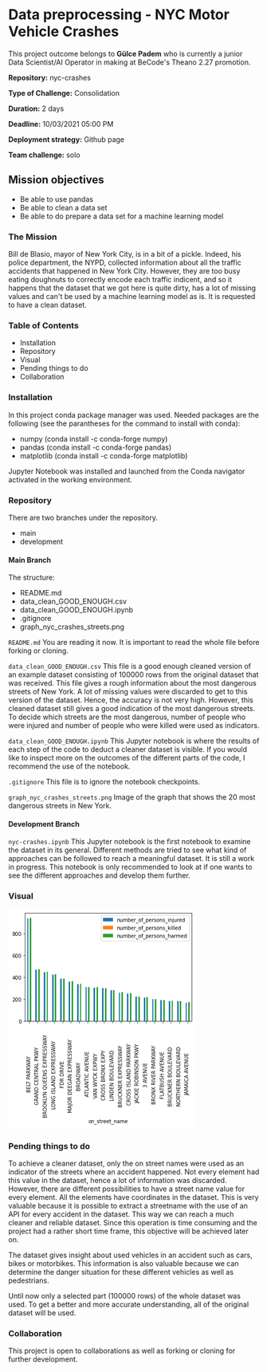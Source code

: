 # Data preprocessing - NYC Motor Vehicle Crashes

This project outcome belongs to **Gülce Padem** who is currently a junior Data Scientist/AI Operator in making at BeCode's Theano 2.27 promotion.

**Repository:** nyc-crashes

**Type of Challenge:** Consolidation

**Duration:** 2 days

**Deadline:** 10/03/2021 05:00 PM

**Deployment strategy:** Github page

**Team challenge:** solo

## Mission objectives

* Be able to use pandas
* Be able to clean a data set
* Be able to do prepare a data set for a machine learning model

### The Mission

Bill de Blasio, mayor of New York City, is in a bit of a pickle. Indeed, his police department, the NYPD, collected information about all the traffic accidents that happened in New York City. However, they are too busy eating doughnuts to correctly encode each traffic indicent, and so it happens that the dataset that we got here is quite dirty, has a lot of missing values and can't be used by a machine learning model as is. It is requested to have a clean dataset.

### Table of Contents

* Installation
* Repository
* Visual
* Pending things to do
* Collaboration

### Installation

In this project conda package manager was used. Needed packages are the following (see the parantheses for the command to install with conda):

* numpy (conda install -c conda-forge numpy)
* pandas (conda install -c conda-forge pandas)
* matplotlib (conda install -c conda-forge matplotlib)

Jupyter Notebook was installed and launched from the Conda navigator activated in the working environment.

### Repository

There are two branches under the repository.

* main
* development

#### Main Branch

The structure:

* README.md
* data_clean_GOOD_ENOUGH.csv
* data_clean_GOOD_ENOUGH.ipynb
* .gitignore
* graph_nyc_crashes_streets.png

`README.md`
You are reading it now. It is important to read the whole file before forking or cloning.

`data_clean_GOOD_ENOUGH.csv`
This file is a good enough cleaned version of an example dataset consisting of 100000 rows from the original dataset that was received. This file gives a rough information about the most dangerous streets of New York. A lot of missing values were discarded to get to this version of the dataset. Hence, the accuracy is not very high. However, this cleaned dataset still gives a good indication of the most dangerous streets. To decide which streets are the most dangerous, number of people who were injured and number of people who were killed were used as indicators.

`data_clean_GOOD_ENOUGH.ipynb`
This Jupyter notebook is where the results of each step of the code to deduct a cleaner dataset is visible. If you would like to inspect more on the outcomes of the different parts of the code, I recommend the use of the notebook.

`.gitignore`
This file is to ignore the notebook checkpoints.

`graph_nyc_crashes_streets.png`
Image of the graph that shows the 20 most dangerous streets in New York.

#### Development Branch

`nyc-crashes.ipynb`
This Jupyter notebook is the first notebook to examine the dataset in its general. Different methods are tried to see what kind of approaches can be followed to reach a meaningful dataset. It is still a work in progress. This notebook is only recommended to look at if one wants to see the different approaches and develop them further.

### Visual

![The 20 most dangerous streets in New York](graph_nyc_crashes_streets.png)

### Pending things to do

To achieve a cleaner dataset, only the on street names were used as an indicator of the streets where an accident happened. Not every element had this value in the dataset, hence a lot of information was discarded. However, there are different possibilities to have a street name value for every element. All the elements have coordinates in the dataset. This is very valuable because it is possible to extract a streetname with the use of an API for every accident in the dataset. This way we can reach a much cleaner and reliable dataset. Since this operation is time consuming and the project had a rather short time frame, this objective will be achieved later on.

The dataset gives insight about used vehicles in an accident such as cars, bikes or motorbikes. This information is also valuable because we can determine the danger situation for these different vehicles as well as pedestrians.

Until now only a selected part (100000 rows) of the whole dataset was used. To get a better and more accurate understanding, all of the original dataset will be used.

### Collaboration

This project is open to collaborations as well as forking or cloning for further development.
